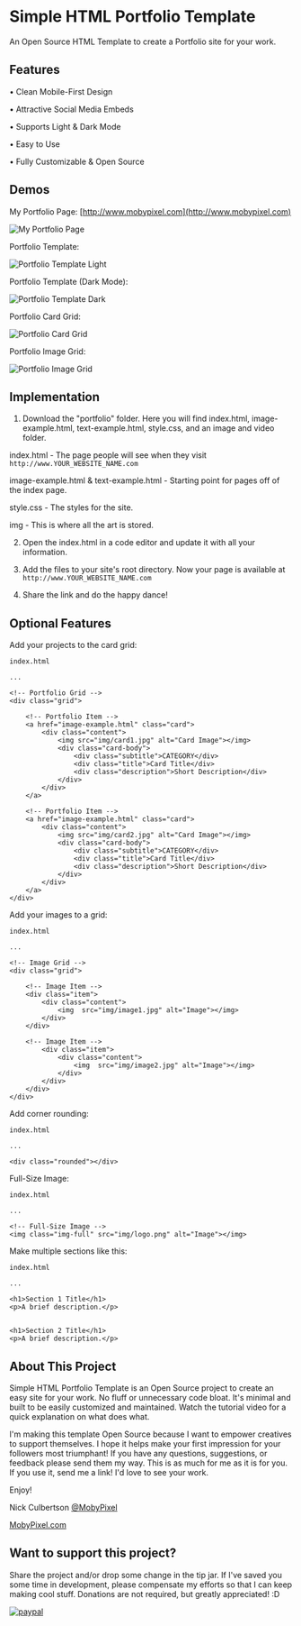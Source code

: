 # Simple HTML Portfolio Template

An Open Source HTML Template to create a Portfolio site for your work.

<!-- (Click the image to watch Portfolio Template | Introduction & Tutorial)

[![Simple Portfolio Template | Introduction & Tutorial | Open Source HTML Page](https://img.youtube.com/vi/RlTcHFIg8gU/0.jpg)](https://www.youtube.com/watch?v=RlTcHFIg8gU "Simple Portfolio Template | Introduction & Tutorial | Open Source HTML Page")
-->

## Features

• Clean Mobile-First Design

• Attractive Social Media Embeds

• Supports Light & Dark Mode

• Easy to Use

• Fully Customizable & Open Source


## Demos

My Portfolio Page: [http://www.mobypixel.com](http://www.mobypixel.com)


![My Portfolio Page](https://github.com/NickCulbertson/VidTest/blob/master/portfolio1.png)

Portfolio Template:

![Portfolio Template Light](https://github.com/NickCulbertson/VidTest/blob/master/portfolio2.png)

Portfolio Template (Dark Mode):

![Portfolio Template Dark](https://github.com/NickCulbertson/VidTest/blob/master/portfolio3.png)

Portfolio Card Grid:

![Portfolio Card Grid](https://github.com/NickCulbertson/VidTest/blob/master/portfolio4.png)

Portfolio Image Grid:

![Portfolio Image Grid](https://github.com/NickCulbertson/VidTest/blob/master/portfolio5.png)

## Implementation

1. Download the "portfolio" folder. Here you will find index.html, image-example.html, text-example.html, style.css, and an image and video folder.

index.html - The page people will see when they visit `http://www.YOUR_WEBSITE_NAME.com`

image-example.html & text-example.html - Starting point for pages off of the index page.

style.css - The styles for the site.

img - This is where all the art is stored.

2. Open the index.html in a code editor and update it with all your information.

3. Add the files to your site's root directory. Now your page is available at
`http://www.YOUR_WEBSITE_NAME.com`

4. Share the link and do the happy dance!

## Optional Features

Add your projects to the card grid:
```
index.html

...

<!-- Portfolio Grid -->
<div class="grid">
                
    <!-- Portfolio Item -->
    <a href="image-example.html" class="card">
        <div class="content">
            <img src="img/card1.jpg" alt="Card Image"></img>
            <div class="card-body">
                <div class="subtitle">CATEGORY</div>
                <div class="title">Card Title</div>
                <div class="description">Short Description</div>
            </div>
        </div>
    </a>
                
    <!-- Portfolio Item -->
    <a href="image-example.html" class="card">
        <div class="content">
            <img src="img/card2.jpg" alt="Card Image"></img>
            <div class="card-body">
                <div class="subtitle">CATEGORY</div>
                <div class="title">Card Title</div>
                <div class="description">Short Description</div>
            </div>
        </div>
    </a>
</div>
```

Add your images to a grid:
```
index.html

...

<!-- Image Grid -->
<div class="grid">
                
    <!-- Image Item -->
    <div class="item">
        <div class="content">
            <img  src="img/image1.jpg" alt="Image"></img>
        </div>
    </div>
                
    <!-- Image Item -->
        <div class="item">
            <div class="content">
                <img  src="img/image2.jpg" alt="Image"></img>
            </div>
        </div>
    </div>
</div>

```

Add corner rounding:

```
index.html

...

<div class="rounded"></div>

```

Full-Size Image:

```
index.html

...

<!-- Full-Size Image -->
<img class="img-full" src="img/logo.png" alt="Image"></img>

```

Make multiple sections like this:

```
index.html

...

<h1>Section 1 Title</h1>
<p>A brief description.</p>
    

<h1>Section 2 Title</h1>
<p>A brief description.</p>
```

## About This Project

Simple HTML Portfolio Template is an Open Source project to create an easy site for your work. No fluff or unnecessary code bloat. It's minimal and built to be easily customized and maintained. Watch the tutorial video for a quick explanation on what does what.
            
I'm making this template Open Source because I want to empower creatives to support themselves. I hope it helps make your first impression for your followers most triumphant! If you have any questions, suggestions, or feedback please send them my way. This is as much for me as it is for you. If you use it, send me a link! I'd love to see your work.

Enjoy!

Nick Culbertson [@MobyPixel](https://twitter.com/MobyPixel)

[MobyPixel.com](http://www.mobypixel.com)


## Want to support this project?

Share the project and/or drop some change in the tip jar. If I've saved you some time in development, please compensate my efforts so that I can keep making cool stuff. Donations are not required, but greatly appreciated! :D

[![paypal](https://www.paypalobjects.com/en_US/i/btn/btn_donateCC_LG.gif)](https://www.paypal.com/cgi-bin/webscr?cmd=_s-xclick&hosted_button_id=HKHYVRMC53W7C)

